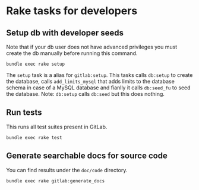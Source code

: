 # Rake tasks for developers

## Setup db with developer seeds

Note that if your db user does not have advanced privileges you must create the db manually before running this command.

```
bundle exec rake setup
```

The `setup` task is a alias for `gitlab:setup`.
This tasks calls `db:setup` to create the database, calls `add_limits_mysql` that adds limits to the database schema in case of a MySQL database and fianlly it calls `db:seed_fu` to seed the database.
Note: `db:setup` calls `db:seed` but this does nothing.

## Run tests

This runs all test suites present in GitLab.

```
bundle exec rake test
```

## Generate searchable docs for source code

You can find results under the `doc/code` directory.

```
bundle exec rake gitlab:generate_docs
```
